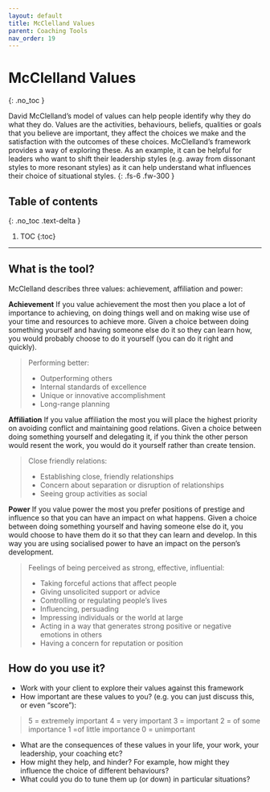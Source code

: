 ```yaml
---
layout: default
title: McClelland Values
parent: Coaching Tools
nav_order: 19
---
```


# McClelland Values
{: .no_toc }

David McClelland’s model of values can help people identify why they do what they do. Values are the activities, behaviours, beliefs, qualities or goals that you believe are important, they affect the choices we make and the satisfaction with the outcomes of these choices. McClelland’s framework provides a way of exploring these. As an example, it can be helpful for leaders who want to shift their leadership styles (e.g. away from dissonant styles to more resonant styles) as it can help understand what influences their choice of situational styles.
{: .fs-6 .fw-300 }

## Table of contents
{: .no_toc .text-delta }

1. TOC
{:toc}

---

## What is the tool?

McClelland describes three values: achievement, affiliation and power:

**Achievement**
If you value achievement the most then you place a lot of importance to achieving, on doing things well and on making wise use of your time and resources to achieve more. Given a choice between doing something yourself and having someone else do it so they can learn how, you would probably choose to do it yourself (you can do it right and quickly).

>Performing better:
>- Outperforming others
>- Internal standards of excellence
>- Unique or innovative accomplishment
>- Long-range planning

**Affiliation**
If you value affiliation the most you will place the highest priority on avoiding conflict and maintaining good relations. Given a choice between doing something yourself and delegating it, if you think the other person would resent the work, you would do it yourself rather than create tension.

>Close friendly relations:
>- Establishing close, friendly relationships
>- Concern about separation or disruption of relationships
>- Seeing group activities as social

**Power**
If you value power the most you prefer positions of prestige and influence so that you can have an impact on what happens. Given a choice between doing something yourself and having someone else do it, you would choose to have them do it so that they can learn and develop. In this way you are using socialised power to have an impact on the person’s development.

>Feelings of being perceived as strong, effective, influential:
>- Taking forceful actions that affect people
>- Giving unsolicited support or advice
>- Controlling or regulating people’s lives
>- Influencing, persuading
>- Impressing individuals or the world at large
>- Acting in a way that generates strong positive or negative emotions in others
>- Having a concern for reputation or position

## How do you use it?

- Work with your client to explore their values against this framework
- How important are these values to you? (e.g. you can just discuss this, or even “score”):
>5 = extremely important
>4 = very important
>3 = important
>2 = of some importance
>1 =of little importance
>0 = unimportant
- What are the consequences of these values in your life, your work, your leadership, your coaching etc?
- How might they help, and hinder? For example, how might they influence the choice of different behaviours?
- What could you do to tune them up (or down) in particular situations?
